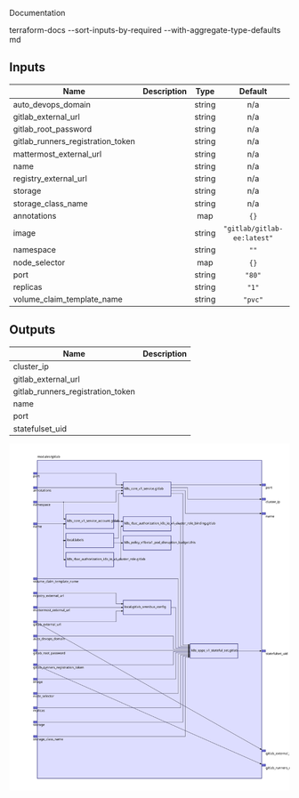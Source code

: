 Documentation

terraform-docs --sort-inputs-by-required --with-aggregate-type-defaults md

## Inputs

| Name | Description | Type | Default | Required |
|------|-------------|:----:|:-----:|:-----:|
| auto\_devops\_domain |  | string | n/a | yes |
| gitlab\_external\_url |  | string | n/a | yes |
| gitlab\_root\_password |  | string | n/a | yes |
| gitlab\_runners\_registration\_token |  | string | n/a | yes |
| mattermost\_external\_url |  | string | n/a | yes |
| name |  | string | n/a | yes |
| registry\_external\_url |  | string | n/a | yes |
| storage |  | string | n/a | yes |
| storage\_class\_name |  | string | n/a | yes |
| annotations |  | map | `{}` | no |
| image |  | string | `"gitlab/gitlab-ee:latest"` | no |
| namespace |  | string | `""` | no |
| node\_selector |  | map | `{}` | no |
| port |  | string | `"80"` | no |
| replicas |  | string | `"1"` | no |
| volume\_claim\_template\_name |  | string | `"pvc"` | no |

## Outputs

| Name | Description |
|------|-------------|
| cluster\_ip |  |
| gitlab\_external\_url |  |
| gitlab\_runners\_registration\_token |  |
| name |  |
| port |  |
| statefulset\_uid |  |

<img src="diagram.svg"/>
